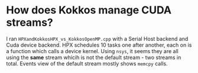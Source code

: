 # How does Kokkos manage CUDA streams?
I ran `HPXandKokkosHPX_vs_KokkosOpenMP.cpp` with a Serial Host backend and Cuda device backend. HPX schedules 10 tasks one after another, each on is a function which calls a device kernel. Using `nsys`, it seems they are all using the **same** stream whicih is not the default stream - two streams in total. Events view of the default stream mostly shows `memcpy` calls.